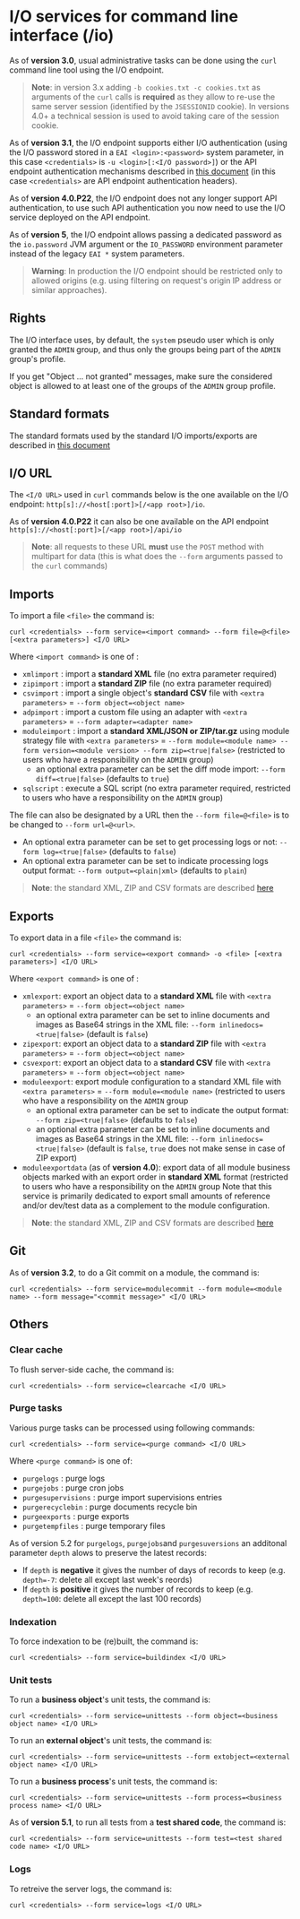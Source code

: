 I/O services for command line interface (/io)
=============================================

As of **version 3.0**, usual administrative tasks can be done using the `curl` command line tool using the I/O endpoint.

> **Note**: in version 3.x adding `-b cookies.txt -c cookies.txt` as arguments of the `curl` calls is **required**
> as they allow to re-use the same server session (identified by the `JSESSIONID` cookie).
> In versions 4.0+ a technical session is used to avoid taking care of the session cookie.

As of **version 3.1**, the I/O endpoint supports either I/O authentication (using the I/O password stored in a `EAI <login>:<password>` system parameter, in this case `<credentials>` is `-u <login>[:<I/O password>]`)
or the API endpoint authentication mechanisms described in [this document](/lesson/docs/integration/services-auth) (in this case `<credentials>` are API endpoint authentication headers).

As of **version 4.0.P22**, the I/O endpoint does not any longer support API authentication, to use such API authentication you now need to use the I/O service deployed on the API endpoint.

As of **version 5**, the I/O endpoint allows passing a dedicated password as the `io.password` JVM argument or the `IO_PASSWORD` environment parameter
instead of the legacy `EAI *` system parameters.

> **Warning**: In production the I/O endpoint should be restricted only to allowed origins (e.g. using filtering on request's origin IP address or similar approaches).

<h2 id="rights">Rights</h2>

The I/O interface uses, by default, the `system` pseudo user which is only granted the `ADMIN` group, and thus only the groups being part of the `ADMIN` group's profile.

If you get "Object ... not granted" messages, make sure the considered object is allowed to at least one of the groups of the `ADMIN` group profile.

<h2 id="formats">Standard formats</h2>

The standard formats used by the standard I/O imports/exports are described in [this document](/lesson/docs/integration/standard-formats)

<h2 id="url">I/O URL</h2>

The `<I/O URL>` used in `curl` commands below is the one available on the I/O endpoint: `http[s]://<host[:port]>[/<app root>]/io`.

As of **version 4.0.P22** it can also be one available on the API endpoint `http[s]://<host[:port]>[/<app root>]/api/io`

> **Note**: all requests to these URL **must** use the `POST` method with multipart for data (this is what does the `--form` arguments passed to the `curl` commands)

<h2 id="imports">Imports</h2>

To import a file `<file>` the command is:

	curl <credentials> --form service=<import command> --form file=@<file> [<extra parameters>] <I/O URL>

Where `<import command>` is one of :

- `xmlimport` : import a **standard XML** file (no extra parameter required)
- `zipimport` : import a **standard ZIP** file (no extra parameter required)
- `csvimport` : import a single object's **standard CSV** file with `<extra parameters>` = `--form object=<object name>`
- `adpimport` : import a custom file using an adapter with `<extra parameters>` = `--form adapter=<adapter name>`
- `moduleimport` : import a **standard XML/JSON or ZIP/tar.gz** using module strategy file with `<extra parameters>` = `--form module=<module name> --form version=<module version> --form zip=<true|false>` (restricted to users who have a responsibility on the `ADMIN` group)
	- an optional extra parameter can be set the diff mode import: `--form diff=<true|false>` (defaults to `true`)
- `sqlscript` : execute a SQL script (no extra parameter required, restricted to users who have a responsibility on the `ADMIN` group)

The file can also be designated by a URL then the `--form file=@<file>` is to be changed to `--form url=@<url>`.

- An optional extra parameter can be set to get processing logs or not: `--form log=<true|false>` (defaults to `false`)
- An optional extra parameter can be set to indicate processing logs output format: `--form output=<plain|xml>` (defaults to `plain`)

> **Note**: the standard XML, ZIP and CSV formats are described [here](../../schemas/)

<h2 id="exports">Exports</h2>

To export data in a file `<file>` the command is:

	curl <credentials> --form service=<export command> -o <file> [<extra parameters>] <I/O URL>

Where `<export command>` is one of :

- `xmlexport`: export an object data to a **standard XML** file with `<extra parameters>` = `--form object=<object name>`
	- an optional  extra parameter can be set to inline documents and images as Base64 strings in the XML file: `--form inlinedocs=<true|false>` (default is `false`)
- `zipexport`: export an object data to a **standard ZIP** file with `<extra parameters>` = `--form object=<object name>`
- `csvexport`: export an object data to a **standard CSV** file with `<extra parameters>` = `--form object=<object name>`
- `moduleexport`: export module configuration to a standard XML file with `<extra parameters>` = `--form module=<module name>` (restricted to users who have a responsibility on the `ADMIN` group
	- an optional extra parameter can be set to indicate the output format: `--form zip=<true|false>` (defaults to `false`)
	- an optional extra parameter can be set to inline documents and images as Base64 strings in the XML file: `--form inlinedocs=<true|false>` (default is `false`, `true` does not make sense in case of ZIP export)
- `moduleexportdata` (as of **version 4.0**): export data of all module business objects marked with an export order in **standard XML** format (restricted to users who have a responsibility on the `ADMIN` group
  Note that this service is primarily dedicated to export small amounts of reference and/or dev/test data as a complement to the module configuration.

<!--
**********************************************
TODO: arguments for various formats (XML/JSON)
**********************************************
-->

> **Note**: the standard XML, ZIP and CSV formats are described [here](../../schemas/)

<h2 id="git">Git</h2>

As of **version 3.2**, to do a Git commit on a module, the command is:

	curl <credentials> --form service=modulecommit --form module=<module name> --form message="<commit message>" <I/O URL>

<h2 id="others">Others</h2>

<h3 id="clearcache">Clear cache</h3>

To flush server-side cache, the command is:

	curl <credentials> --form service=clearcache <I/O URL>

<h3 id="purge">Purge tasks</h3>

Various purge tasks can be processed using following commands:

	curl <credentials> --form service=<purge command> <I/O URL>

Where `<purge command>` is one of:

- `purgelogs` : purge logs
- `purgejobs` : purge cron jobs
- `purgesupervisions` : purge import supervisions entries
- `purgerecyclebin` : purge documents recycle bin
- `purgeexports` : purge exports
- `purgetempfiles` : purge temporary files

As of version 5.2 for `purgelogs`, `purgejobs`and `purgesuversions` an additonal parameter `depth` alows to preserve the latest records:

- If `depth` is **negative** it gives the number of days of records to keep (e.g. `depth=-7`: delete all except last week's reords)
- If `depth` is **positive** it gives the number of records to keep (e.g. `depth=100`: delete all except the last 100 records)

<h3 id="indexation">Indexation</h3>

To force indexation to be (re)built, the command is:

	curl <credentials> --form service=buildindex <I/O URL>

<h3 id="unittests">Unit tests</h3>

To run a **business object**'s unit tests, the command is:

	curl <credentials> --form service=unittests --form object=<business object name> <I/O URL>

To run an **external object**'s unit tests, the command is:

	curl <credentials> --form service=unittests --form extobject=<external object name> <I/O URL>

To run a **business process**'s unit tests, the command is:

	curl <credentials> --form service=unittests --form process=<business process name> <I/O URL>

As of **version 5.1**, to run all tests from a **test shared code**, the command is:

	curl <credentials> --form service=unittests --form test=<test shared code name> <I/O URL>

<h3 id="logs">Logs</h3>

To retreive the server logs, the command is:

	curl <credentials> --form service=logs <I/O URL>
